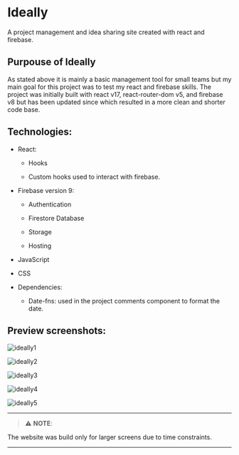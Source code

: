 # Ideally

A project management and idea sharing site created with react and firebase.

## Purpouse of Ideally

As stated above it is mainly a basic management tool for small teams but my main goal for this project was to test my react and firebase skills. The project was initially built with react v17, react-router-dom v5, and firebase v8 but has been updated since which resulted in a more clean and shorter code base.

## Technologies:

- React:

  - Hooks

  - Custom hooks used to interact with firebase.
 
- Firebase version 9:

  - Authentication

  - Firestore Database

  - Storage

  - Hosting

- JavaScript

- CSS

- Dependencies:

  - Date-fns: used in the project comments component to format the date.

## Preview screenshots:

![ideally1](https://user-images.githubusercontent.com/76817540/170010911-542d7c2d-d715-45a5-944d-b3ee60fcb9d6.jpeg)

![ideally2](https://user-images.githubusercontent.com/76817540/170010925-63e4b2da-b38b-48f4-bb07-b15f177fa632.jpeg)

![ideally3](https://user-images.githubusercontent.com/76817540/170010937-9922f52d-7200-46a3-a5ec-a315543c8d89.jpeg)

![ideally4](https://user-images.githubusercontent.com/76817540/170010954-916d0ecb-a09a-45e2-88e1-b289d50875c9.jpeg)

![ideally5](https://user-images.githubusercontent.com/76817540/170010978-622fcfab-3ad5-401c-ae08-d47f623cedc4.jpeg)

---
> :warning: **NOTE**:

The website was build only for larger screens due to time constraints.

---


